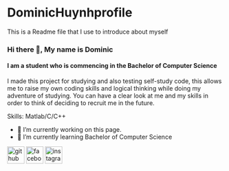 # DominicHuynhprofile
This is a Readme file that I use to introduce about myself
### Hi there 👋, My name is Dominic
#### I am a student who is commencing in the Bachelor of Computer Science 
I made this project for studying and also testing self-study code, this allows me to raise my own coding skills and logical thinking while doing my adventure of studying. You can have a clear look at me and my skills in order to think of deciding to recruit me in the future.

Skills: Matlab/C/C++

- 🔭 I’m currently working on this page. 
- 🌱 I’m currently learning Bachelor of Computer Science 


[<img src='https://cdn.jsdelivr.net/npm/simple-icons@3.0.1/icons/github.svg' alt='github' height='40'>](https://github.com/DominicHuynh)  [<img src='https://cdn.jsdelivr.net/npm/simple-icons@3.0.1/icons/facebook.svg' alt='facebook' height='40'>](https://www.facebook.com/https://www.facebook.com/profile.php?id=100026232696169)  [<img src='https://cdn.jsdelivr.net/npm/simple-icons@3.0.1/icons/instagram.svg' alt='instagram' height='40'>](https://www.instagram.com/https://www.instagram.com/dominichuynh_1002//)  

